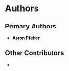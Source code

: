 # Authors

## Primary Authors

* __[Aaron Pfeifer](https://github.com/obrie)__

## Other Contributors

* 
